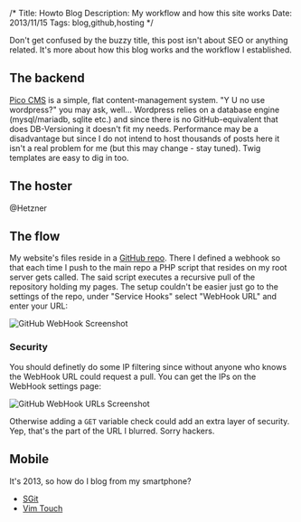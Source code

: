/*
Title: Howto Blog
Description: My workflow and how this site works
Date: 2013/11/15
Tags: blog,github,hosting
*/

Don't get confused by the buzzy title, this post isn't about SEO or anything related. It's more about how this blog works and the workflow I established.

## The backend

[Pico CMS](http://pico.dev7studios.com "PICO") is a simple, flat content-management system. "Y U no use wordpress?" you may ask, well... Wordpress relies on a database engine (mysql/mariadb, sqlite etc.) and since there is no GitHub-equivalent that does DB-Versioning it doesn't fit my needs.
Performance may be a disadvantage but since I do not intend to host thousands of posts here it isn't a real problem for me (but this may change - stay tuned).
Twig templates are easy to dig in too.

## The hoster

@Hetzner

## The flow

My website's files reside in a [GitHub repo](https://github.com/pschmitt/schmitt.co/ "GitHub - schmitt.co"). There I defined a webhook so that each time I push to the main repo a PHP script that resides on my root server gets called. The said script executes a recursive pull of the repository holding my pages. The setup couldn't be easier just go to the settings of the repo, under "Service Hooks" select "WebHook URL" and enter your URL:

![GitHub WebHook Screenshot](./content/img/gihub-webhook.png)

### Security

You should definetly do some IP filtering since without anyone who knows the WebHook URL could request a pull. You can get the IPs on the WebHook settings page:

![GitHub WebHook URLs Screenshot](./content/img/github-webhook-urls.png)

Otherwise adding a `GET` variable check could add an extra layer of security. Yep, that's the part of the URL I blurred. Sorry hackers.

## Mobile

It's 2013, so how do I blog from my smartphone?

* [SGit](https://play.google.com/store/apps/details?id=me.sheimi.sgit "Play Store - SGit") 
* [Vim Touch](https://play.google.com/store/apps/details?id=net.momodalo.app.vimtouch "Play Store - Vim Touch")
